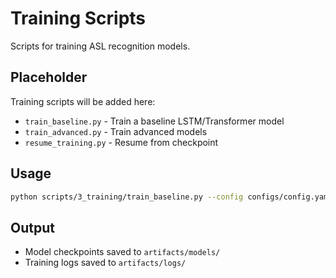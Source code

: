 # Training Scripts

Scripts for training ASL recognition models.

## Placeholder

Training scripts will be added here:
- `train_baseline.py` - Train a baseline LSTM/Transformer model
- `train_advanced.py` - Train advanced models
- `resume_training.py` - Resume from checkpoint

## Usage
```bash
python scripts/3_training/train_baseline.py --config configs/config.yaml
```

## Output
- Model checkpoints saved to `artifacts/models/`
- Training logs saved to `artifacts/logs/`
